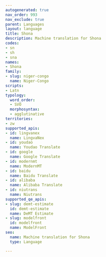 ```yaml
---
autogenerated: true
nav_order: 993
nav_exclude: true
parent: Languages
layout: language
title: Shona
description: Machine translation for Shona
codes:
- sn
- sh
- sna
names:
- Shona
family:
- slug: niger-congo
  name: Niger-Congo
scripts:
- Latn
typology:
  word_order:
  - SVO
  morphosyntax:
  - agglutinative
territories:
- zw
supported_apis:
- id: lingvanex
  name: LingvaNex
- id: youdao
  name: Youdao Translate
- id: google
  name: Google Translate
- id: modernmt
  name: ModernMT
- id: baidu
  name: Baidu Translate
- id: alibaba
  name: Alibaba Translate
- id: niutrans
  name: Niutrans
supported_qe_apis:
- slug: demt-estimate
  id: demt-estimate
  name: DeMT Estimate
- slug: modelfront
  id: modelfront
  name: ModelFront
seo:
  name: Machine translation for Shona
  type: Language

---
```


